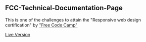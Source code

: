## FCC-Technical-Documentation-Page
This is one of the challenges to attain the "Responsive web design certification" by ["Free Code Camp"](https://www.freecodecamp.org/)

[Live Version](https://fcc-js-docs.netlify.app/)

